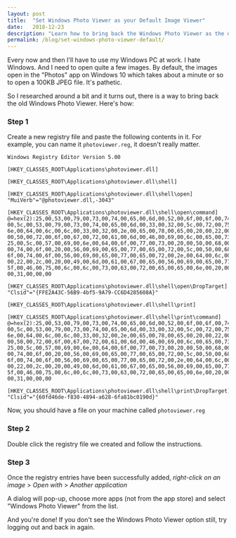 ```yaml
---
layout: post
title:  "Set Windows Photo Viewer as your Default Image Viewer"
date:   2018-12-23
description: "Learn how to bring back the Windows Photo Viewer as the default instead of the clunky Photos app."
permalink: /blog/set-windows-photo-viewer-default/
---
```


Every now and then I'll have to use my Windows PC at work. I hate Windows. And I need to open quite a few images. By default, the images open in the "Photos" app on Windows 10 which takes about a minute or so to open a 100KB JPEG file. It's pathetic.

So I researched around a bit and it turns out, there is a way to bring back the old Windows Photo Viewer. Here's how:

### Step 1
Create a new registry file and paste the following contents in it. For example, you can name it <code>photoviewer.reg</code>, it doesn't really matter.

```
Windows Registry Editor Version 5.00

[HKEY_CLASSES_ROOT\Applications\photoviewer.dll]

[HKEY_CLASSES_ROOT\Applications\photoviewer.dll\shell]

[HKEY_CLASSES_ROOT\Applications\photoviewer.dll\shell\open]
"MuiVerb"="@photoviewer.dll,-3043"

[HKEY_CLASSES_ROOT\Applications\photoviewer.dll\shell\open\command]
@=hex(2):25,00,53,00,79,00,73,00,74,00,65,00,6d,00,52,00,6f,00,6f,00,74,00,25,\
00,5c,00,53,00,79,00,73,00,74,00,65,00,6d,00,33,00,32,00,5c,00,72,00,75,00,\
6e,00,64,00,6c,00,6c,00,33,00,32,00,2e,00,65,00,78,00,65,00,20,00,22,00,25,\
00,50,00,72,00,6f,00,67,00,72,00,61,00,6d,00,46,00,69,00,6c,00,65,00,73,00,\
25,00,5c,00,57,00,69,00,6e,00,64,00,6f,00,77,00,73,00,20,00,50,00,68,00,6f,\
00,74,00,6f,00,20,00,56,00,69,00,65,00,77,00,65,00,72,00,5c,00,50,00,68,00,\
6f,00,74,00,6f,00,56,00,69,00,65,00,77,00,65,00,72,00,2e,00,64,00,6c,00,6c,\
00,22,00,2c,00,20,00,49,00,6d,00,61,00,67,00,65,00,56,00,69,00,65,00,77,00,\
5f,00,46,00,75,00,6c,00,6c,00,73,00,63,00,72,00,65,00,65,00,6e,00,20,00,25,\
00,31,00,00,00

[HKEY_CLASSES_ROOT\Applications\photoviewer.dll\shell\open\DropTarget]
"Clsid"="{FFE2A43C-56B9-4bf5-9A79-CC6D4285608A}"

[HKEY_CLASSES_ROOT\Applications\photoviewer.dll\shell\print]

[HKEY_CLASSES_ROOT\Applications\photoviewer.dll\shell\print\command]
@=hex(2):25,00,53,00,79,00,73,00,74,00,65,00,6d,00,52,00,6f,00,6f,00,74,00,25,\
00,5c,00,53,00,79,00,73,00,74,00,65,00,6d,00,33,00,32,00,5c,00,72,00,75,00,\
6e,00,64,00,6c,00,6c,00,33,00,32,00,2e,00,65,00,78,00,65,00,20,00,22,00,25,\
00,50,00,72,00,6f,00,67,00,72,00,61,00,6d,00,46,00,69,00,6c,00,65,00,73,00,\
25,00,5c,00,57,00,69,00,6e,00,64,00,6f,00,77,00,73,00,20,00,50,00,68,00,6f,\
00,74,00,6f,00,20,00,56,00,69,00,65,00,77,00,65,00,72,00,5c,00,50,00,68,00,\
6f,00,74,00,6f,00,56,00,69,00,65,00,77,00,65,00,72,00,2e,00,64,00,6c,00,6c,\
00,22,00,2c,00,20,00,49,00,6d,00,61,00,67,00,65,00,56,00,69,00,65,00,77,00,\
5f,00,46,00,75,00,6c,00,6c,00,73,00,63,00,72,00,65,00,65,00,6e,00,20,00,25,\
00,31,00,00,00

[HKEY_CLASSES_ROOT\Applications\photoviewer.dll\shell\print\DropTarget]
"Clsid"="{60fd46de-f830-4894-a628-6fa81bc0190d}"
```

Now, you should have a file on your machine called <code>photoviewer.reg</code>

### Step 2

Double click the registry file we created and follow the instructions.

### Step 3

Once the registry entries have been successfully added, _right-click on an image_ > _Open with_ > _Another application_

A dialog will pop-up, choose more apps (not from the app store) and select "Windows Photo Viewer" from the list.

And you're done! If you don't see the Windows Photo Viewer option still, try logging out and back in again.
